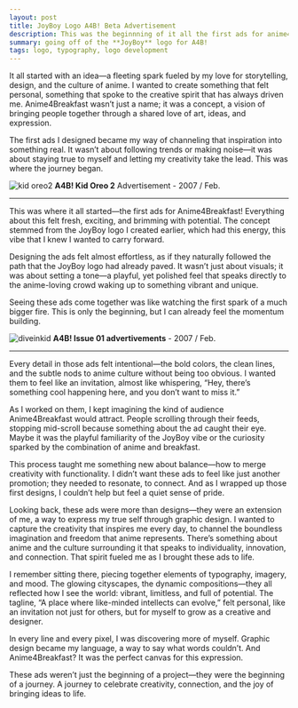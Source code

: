 ```yaml
---
layout: post
title: JoyBoy Logo A4B! Beta Advertisement 
description: This was the beginnning of it all the first ads for anime4breakfast!
summary: going off of the **JoyBoy** logo for A4B!
tags: logo, typography, logo development
---
```


It all started with an idea—a fleeting spark fueled by my love for storytelling, design, and the culture of anime. I wanted to create something that felt personal, something that spoke to the creative spirit that has always driven me. Anime4Breakfast wasn’t just a name; it was a concept, a vision of bringing people together through a shared love of art, ideas, and expression.

The first ads I designed became my way of channeling that inspiration into something real. It wasn’t about following trends or making noise—it was about staying true to myself and letting my creativity take the lead. This was where the journey began.

![kid oreo2](/jlchristian.com/assets/img/kid-oreo2.png)
**A4B! Kid Oreo 2** Advertisement - 2007 / Feb.

---

This was where it all started—the first ads for Anime4Breakfast! Everything about this felt fresh, exciting, and brimming with potential. The concept stemmed from the JoyBoy logo I created earlier, which had this energy, this vibe that I knew I wanted to carry forward.  

Designing the ads felt almost effortless, as if they naturally followed the path that the JoyBoy logo had already paved. It wasn’t just about visuals; it was about setting a tone—a playful, yet polished feel that speaks directly to the anime-loving crowd waking up to something vibrant and unique.  

Seeing these ads come together was like watching the first spark of a much bigger fire. This is only the beginning, but I can already feel the momentum building.

![diveinkid](/jlchristian.com/assets/img/diveinkid.png)
**A4B! Issue 01 advertivements** - 2007 / Feb.

---

Every detail in those ads felt intentional—the bold colors, the clean lines, and the subtle nods to anime culture without being too obvious. I wanted them to feel like an invitation, almost like whispering, “Hey, there’s something cool happening here, and you don’t want to miss it.”  

As I worked on them, I kept imagining the kind of audience Anime4Breakfast would attract. People scrolling through their feeds, stopping mid-scroll because something about the ad caught their eye. Maybe it was the playful familiarity of the JoyBoy vibe or the curiosity sparked by the combination of anime and breakfast.  

This process taught me something new about balance—how to merge creativity with functionality. I didn’t want these ads to feel like just another promotion; they needed to resonate, to connect. And as I wrapped up those first designs, I couldn’t help but feel a quiet sense of pride.  

Looking back, these ads were more than designs—they were an extension of me, a way to express my true self through graphic design. I wanted to capture the creativity that inspires me every day, to channel the boundless imagination and freedom that anime represents. There’s something about anime and the culture surrounding it that speaks to individuality, innovation, and connection. That spirit fueled me as I brought these ads to life.

I remember sitting there, piecing together elements of typography, imagery, and mood. The glowing cityscapes, the dynamic compositions—they all reflected how I see the world: vibrant, limitless, and full of potential. The tagline, “A place where like-minded intellects can evolve,” felt personal, like an invitation not just for others, but for myself to grow as a creative and designer.

In every line and every pixel, I was discovering more of myself. Graphic design became my language, a way to say what words couldn’t. And Anime4Breakfast? It was the perfect canvas for this expression.

These ads weren’t just the beginning of a project—they were the beginning of a journey. A journey to celebrate creativity, connection, and the joy of bringing ideas to life.

